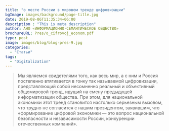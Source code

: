 ```yaml
---
title: "о месте России в мировом тренде цифровизации"
bgImage: images/background/page-title.jpg
date: 2019-08-06T11:35:34+06:00
description : "This is meta description"
author: АНО «ИНФОРМАЦИОННО-СЕМАНТИЧЕСКОЕ ОБЩЕСТВО»
brochureURL: Pres/o_cifrovoj_econom.pdf
type: post
image: images/blog/blog-pres-9.jpg
categories: 
  - "Статьи"
tags:
  - "Digitalization"
---
```


>Мы являемся свидетелями того, как весь мир, а с ним и Россия постепенно втягивается в гонку так называемой цифровизации, представляющий собой несомненно реальный и объективный общемировой тренд, идущий на смену предыдущей информатизации общества. При этом, для национальной экономики этот тренд становится настолько серьезным вызовом, что трудно не согласится с нашим президентом, заявившим, что «формирование цифровой экономики — это вопрос национальной безопасности и независимости России, конкуренции отечественных компаний».